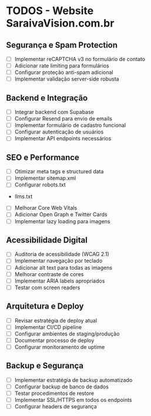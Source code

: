 # TODOS - Website SaraivaVision.com.br

## Segurança e Spam Protection
- [ ] Implementar reCAPTCHA v3 no formulário de contato
- [ ] Adicionar rate limiting para formulários
- [ ] Configurar proteção anti-spam adicional
- [ ] Implementar validação server-side robusta

## Backend e Integração
- [ ] Integrar backend com Supabase
- [ ] Configurar Resend para envio de emails
- [ ] Implementar formulário de cadastro funcional
- [ ] Configurar autenticação de usuários
- [ ] Implementar API endpoints necessários

## SEO e Performance
- [ ] Otimizar meta tags e structured data
- [ ] Implementar sitemap.xml
- [ ] Configurar robots.txt
- llms.txt
- [ ] Melhorar Core Web Vitals
- [ ] Adicionar Open Graph e Twitter Cards
- [ ] Implementar lazy loading para imagens

## Acessibilidade Digital
- [ ] Auditoria de acessibilidade (WCAG 2.1)
- [ ] Implementar navegação por teclado
- [ ] Adicionar alt text para todas as imagens
- [ ] Melhorar contraste de cores
- [ ] Implementar ARIA labels apropriados
- [ ] Testar com screen readers

## Arquitetura e Deploy
- [ ] Revisar estratégia de deploy atual
- [ ] Implementar CI/CD pipeline
- [ ] Configurar ambientes de staging/produção
- [ ] Documentar processo de deploy
- [ ] Configurar monitoramento de uptime

## Backup e Segurança
- [ ] Implementar estratégia de backup automatizado
- [ ] Configurar backup de banco de dados
- [ ] Testar procedimentos de restore
- [ ] Implementar SSL/HTTPS em todos os endpoints
- [ ] Configurar headers de segurança